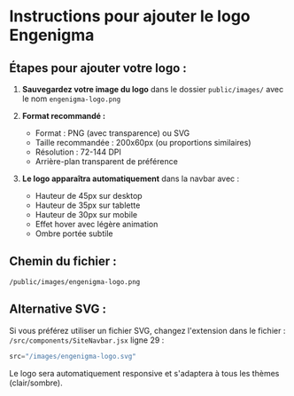 # Instructions pour ajouter le logo Engenigma

## Étapes pour ajouter votre logo :

1. **Sauvegardez votre image du logo** dans le dossier `public/images/` avec le nom `engenigma-logo.png`

2. **Format recommandé :**
   - Format : PNG (avec transparence) ou SVG
   - Taille recommandée : 200x60px (ou proportions similaires)
   - Résolution : 72-144 DPI
   - Arrière-plan transparent de préférence

3. **Le logo apparaîtra automatiquement** dans la navbar avec :
   - Hauteur de 45px sur desktop
   - Hauteur de 35px sur tablette
   - Hauteur de 30px sur mobile
   - Effet hover avec légère animation
   - Ombre portée subtile

## Chemin du fichier :
```
/public/images/engenigma-logo.png
```

## Alternative SVG :
Si vous préférez utiliser un fichier SVG, changez l'extension dans le fichier :
`/src/components/SiteNavbar.jsx` ligne 29 :
```jsx
src="/images/engenigma-logo.svg"
```

Le logo sera automatiquement responsive et s'adaptera à tous les thèmes (clair/sombre).
